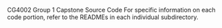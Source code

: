 CG4002 Group 1 Capstone Source Code
For specific information on each code portion, refer to the READMEs in each individual subdirectory.

